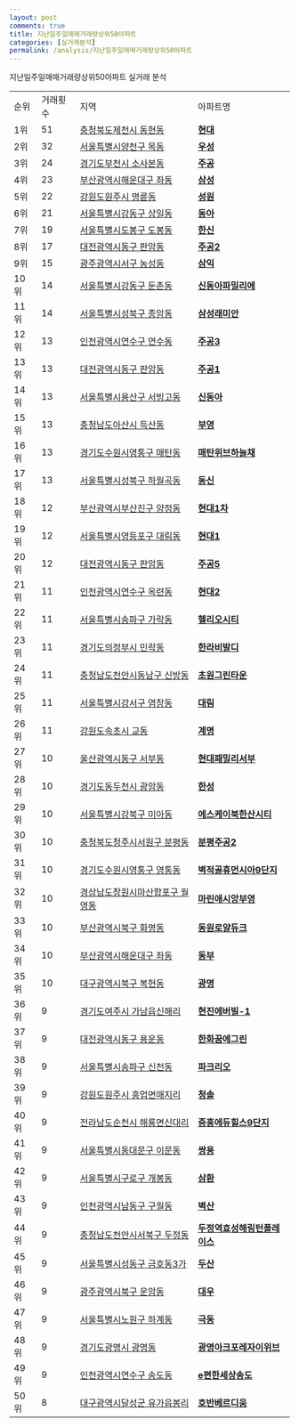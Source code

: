 ```yaml
---
layout: post
comments: true
title: 지난일주일매매거래량상위50아파트
categories: [실거래분석]
permalink: /analysis/지난일주일매매거래량상위50아파트
---
```


지난일주일매매거래량상위50아파트 실거래 분석

<table>
  <tr>
    <td>순위</td>
    <td>거래횟수</td>
    <td>지역</td>
    <td>아파트명</td>
  </tr>

  <tr>
    <td>1위</td>
    <td>51</td>
    <td><a href="/apt/충청북도제천시동현동">충청북도제천시 동현동</a></td>
    <td colspan="4" style="font-weight: bold;"><a href="/apt/충청북도제천시동현동현대">현대</a></td>
  </tr>

  <tr>
    <td>2위</td>
    <td>32</td>
    <td><a href="/apt/서울특별시양천구목동">서울특별시양천구 목동</a></td>
    <td colspan="4" style="font-weight: bold;"><a href="/apt/서울특별시양천구목동우성">우성</a></td>
  </tr>

  <tr>
    <td>3위</td>
    <td>24</td>
    <td><a href="/apt/경기도부천시소사본동">경기도부천시 소사본동</a></td>
    <td colspan="4" style="font-weight: bold;"><a href="/apt/경기도부천시소사본동주공">주공</a></td>
  </tr>

  <tr>
    <td>4위</td>
    <td>23</td>
    <td><a href="/apt/부산광역시해운대구좌동">부산광역시해운대구 좌동</a></td>
    <td colspan="4" style="font-weight: bold;"><a href="/apt/부산광역시해운대구좌동삼성">삼성</a></td>
  </tr>

  <tr>
    <td>5위</td>
    <td>22</td>
    <td><a href="/apt/강원도원주시명륜동">강원도원주시 명륜동</a></td>
    <td colspan="4" style="font-weight: bold;"><a href="/apt/강원도원주시명륜동성원">성원</a></td>
  </tr>

  <tr>
    <td>6위</td>
    <td>21</td>
    <td><a href="/apt/서울특별시강동구상일동">서울특별시강동구 상일동</a></td>
    <td colspan="4" style="font-weight: bold;"><a href="/apt/서울특별시강동구상일동동아">동아</a></td>
  </tr>

  <tr>
    <td>7위</td>
    <td>19</td>
    <td><a href="/apt/서울특별시도봉구도봉동">서울특별시도봉구 도봉동</a></td>
    <td colspan="4" style="font-weight: bold;"><a href="/apt/서울특별시도봉구도봉동한신">한신</a></td>
  </tr>

  <tr>
    <td>8위</td>
    <td>17</td>
    <td><a href="/apt/대전광역시동구판암동">대전광역시동구 판암동</a></td>
    <td colspan="4" style="font-weight: bold;"><a href="/apt/대전광역시동구판암동주공2">주공2</a></td>
  </tr>

  <tr>
    <td>9위</td>
    <td>15</td>
    <td><a href="/apt/광주광역시서구농성동">광주광역시서구 농성동</a></td>
    <td colspan="4" style="font-weight: bold;"><a href="/apt/광주광역시서구농성동삼익">삼익</a></td>
  </tr>

  <tr>
    <td>10위</td>
    <td>14</td>
    <td><a href="/apt/서울특별시강동구둔촌동">서울특별시강동구 둔촌동</a></td>
    <td colspan="4" style="font-weight: bold;"><a href="/apt/서울특별시강동구둔촌동신동아파밀리에">신동아파밀리에</a></td>
  </tr>

  <tr>
    <td>11위</td>
    <td>14</td>
    <td><a href="/apt/서울특별시성북구종암동">서울특별시성북구 종암동</a></td>
    <td colspan="4" style="font-weight: bold;"><a href="/apt/서울특별시성북구종암동삼성래미안">삼성래미안</a></td>
  </tr>

  <tr>
    <td>12위</td>
    <td>13</td>
    <td><a href="/apt/인천광역시연수구연수동">인천광역시연수구 연수동</a></td>
    <td colspan="4" style="font-weight: bold;"><a href="/apt/인천광역시연수구연수동주공3">주공3</a></td>
  </tr>

  <tr>
    <td>13위</td>
    <td>13</td>
    <td><a href="/apt/대전광역시동구판암동">대전광역시동구 판암동</a></td>
    <td colspan="4" style="font-weight: bold;"><a href="/apt/대전광역시동구판암동주공1">주공1</a></td>
  </tr>

  <tr>
    <td>14위</td>
    <td>13</td>
    <td><a href="/apt/서울특별시용산구서빙고동">서울특별시용산구 서빙고동</a></td>
    <td colspan="4" style="font-weight: bold;"><a href="/apt/서울특별시용산구서빙고동신동아">신동아</a></td>
  </tr>

  <tr>
    <td>15위</td>
    <td>13</td>
    <td><a href="/apt/충청남도아산시득산동">충청남도아산시 득산동</a></td>
    <td colspan="4" style="font-weight: bold;"><a href="/apt/충청남도아산시득산동부영">부영</a></td>
  </tr>

  <tr>
    <td>16위</td>
    <td>13</td>
    <td><a href="/apt/경기도수원시영통구매탄동">경기도수원시영통구 매탄동</a></td>
    <td colspan="4" style="font-weight: bold;"><a href="/apt/경기도수원시영통구매탄동매탄위브하늘채">매탄위브하늘채</a></td>
  </tr>

  <tr>
    <td>17위</td>
    <td>13</td>
    <td><a href="/apt/서울특별시성북구하월곡동">서울특별시성북구 하월곡동</a></td>
    <td colspan="4" style="font-weight: bold;"><a href="/apt/서울특별시성북구하월곡동동신">동신</a></td>
  </tr>

  <tr>
    <td>18위</td>
    <td>12</td>
    <td><a href="/apt/부산광역시부산진구양정동">부산광역시부산진구 양정동</a></td>
    <td colspan="4" style="font-weight: bold;"><a href="/apt/부산광역시부산진구양정동현대1차">현대1차</a></td>
  </tr>

  <tr>
    <td>19위</td>
    <td>12</td>
    <td><a href="/apt/서울특별시영등포구대림동">서울특별시영등포구 대림동</a></td>
    <td colspan="4" style="font-weight: bold;"><a href="/apt/서울특별시영등포구대림동현대1">현대1</a></td>
  </tr>

  <tr>
    <td>20위</td>
    <td>12</td>
    <td><a href="/apt/대전광역시동구판암동">대전광역시동구 판암동</a></td>
    <td colspan="4" style="font-weight: bold;"><a href="/apt/대전광역시동구판암동주공5">주공5</a></td>
  </tr>

  <tr>
    <td>21위</td>
    <td>11</td>
    <td><a href="/apt/인천광역시연수구옥련동">인천광역시연수구 옥련동</a></td>
    <td colspan="4" style="font-weight: bold;"><a href="/apt/인천광역시연수구옥련동현대2">현대2</a></td>
  </tr>

  <tr>
    <td>22위</td>
    <td>11</td>
    <td><a href="/apt/서울특별시송파구가락동">서울특별시송파구 가락동</a></td>
    <td colspan="4" style="font-weight: bold;"><a href="/apt/서울특별시송파구가락동헬리오시티">헬리오시티</a></td>
  </tr>

  <tr>
    <td>23위</td>
    <td>11</td>
    <td><a href="/apt/경기도의정부시민락동">경기도의정부시 민락동</a></td>
    <td colspan="4" style="font-weight: bold;"><a href="/apt/경기도의정부시민락동한라비발디">한라비발디</a></td>
  </tr>

  <tr>
    <td>24위</td>
    <td>11</td>
    <td><a href="/apt/충청남도천안시동남구신방동">충청남도천안시동남구 신방동</a></td>
    <td colspan="4" style="font-weight: bold;"><a href="/apt/충청남도천안시동남구신방동초원그린타운">초원그린타운</a></td>
  </tr>

  <tr>
    <td>25위</td>
    <td>11</td>
    <td><a href="/apt/서울특별시강서구염창동">서울특별시강서구 염창동</a></td>
    <td colspan="4" style="font-weight: bold;"><a href="/apt/서울특별시강서구염창동대림">대림</a></td>
  </tr>

  <tr>
    <td>26위</td>
    <td>11</td>
    <td><a href="/apt/강원도속초시교동">강원도속초시 교동</a></td>
    <td colspan="4" style="font-weight: bold;"><a href="/apt/강원도속초시교동계명">계명</a></td>
  </tr>

  <tr>
    <td>27위</td>
    <td>10</td>
    <td><a href="/apt/울산광역시동구서부동">울산광역시동구 서부동</a></td>
    <td colspan="4" style="font-weight: bold;"><a href="/apt/울산광역시동구서부동현대패밀리서부">현대패밀리서부</a></td>
  </tr>

  <tr>
    <td>28위</td>
    <td>10</td>
    <td><a href="/apt/경기도동두천시광암동">경기도동두천시 광암동</a></td>
    <td colspan="4" style="font-weight: bold;"><a href="/apt/경기도동두천시광암동한성">한성</a></td>
  </tr>

  <tr>
    <td>29위</td>
    <td>10</td>
    <td><a href="/apt/서울특별시강북구미아동">서울특별시강북구 미아동</a></td>
    <td colspan="4" style="font-weight: bold;"><a href="/apt/서울특별시강북구미아동에스케이북한산시티">에스케이북한산시티</a></td>
  </tr>

  <tr>
    <td>30위</td>
    <td>10</td>
    <td><a href="/apt/충청북도청주시서원구분평동">충청북도청주시서원구 분평동</a></td>
    <td colspan="4" style="font-weight: bold;"><a href="/apt/충청북도청주시서원구분평동분평주공2">분평주공2</a></td>
  </tr>

  <tr>
    <td>31위</td>
    <td>10</td>
    <td><a href="/apt/경기도수원시영통구영통동">경기도수원시영통구 영통동</a></td>
    <td colspan="4" style="font-weight: bold;"><a href="/apt/경기도수원시영통구영통동벽적골휴먼시아9단지">벽적골휴먼시아9단지</a></td>
  </tr>

  <tr>
    <td>32위</td>
    <td>10</td>
    <td><a href="/apt/경상남도창원시마산합포구월영동">경상남도창원시마산합포구 월영동</a></td>
    <td colspan="4" style="font-weight: bold;"><a href="/apt/경상남도창원시마산합포구월영동마린애시앙부영">마린애시앙부영</a></td>
  </tr>

  <tr>
    <td>33위</td>
    <td>10</td>
    <td><a href="/apt/부산광역시북구화명동">부산광역시북구 화명동</a></td>
    <td colspan="4" style="font-weight: bold;"><a href="/apt/부산광역시북구화명동동원로얄듀크">동원로얄듀크</a></td>
  </tr>

  <tr>
    <td>34위</td>
    <td>10</td>
    <td><a href="/apt/부산광역시해운대구좌동">부산광역시해운대구 좌동</a></td>
    <td colspan="4" style="font-weight: bold;"><a href="/apt/부산광역시해운대구좌동동부">동부</a></td>
  </tr>

  <tr>
    <td>35위</td>
    <td>10</td>
    <td><a href="/apt/대구광역시북구복현동">대구광역시북구 복현동</a></td>
    <td colspan="4" style="font-weight: bold;"><a href="/apt/대구광역시북구복현동광명">광명</a></td>
  </tr>

  <tr>
    <td>36위</td>
    <td>9</td>
    <td><a href="/apt/경기도여주시가남읍신해리">경기도여주시 가남읍신해리</a></td>
    <td colspan="4" style="font-weight: bold;"><a href="/apt/경기도여주시가남읍신해리현진에버빌-1">현진에버빌-1</a></td>
  </tr>

  <tr>
    <td>37위</td>
    <td>9</td>
    <td><a href="/apt/대전광역시동구용운동">대전광역시동구 용운동</a></td>
    <td colspan="4" style="font-weight: bold;"><a href="/apt/대전광역시동구용운동한화꿈에그린">한화꿈에그린</a></td>
  </tr>

  <tr>
    <td>38위</td>
    <td>9</td>
    <td><a href="/apt/서울특별시송파구신천동">서울특별시송파구 신천동</a></td>
    <td colspan="4" style="font-weight: bold;"><a href="/apt/서울특별시송파구신천동파크리오">파크리오</a></td>
  </tr>

  <tr>
    <td>39위</td>
    <td>9</td>
    <td><a href="/apt/강원도원주시흥업면매지리">강원도원주시 흥업면매지리</a></td>
    <td colspan="4" style="font-weight: bold;"><a href="/apt/강원도원주시흥업면매지리청솔">청솔</a></td>
  </tr>

  <tr>
    <td>40위</td>
    <td>9</td>
    <td><a href="/apt/전라남도순천시해룡면신대리">전라남도순천시 해룡면신대리</a></td>
    <td colspan="4" style="font-weight: bold;"><a href="/apt/전라남도순천시해룡면신대리중흥에듀힐스9단지">중흥에듀힐스9단지</a></td>
  </tr>

  <tr>
    <td>41위</td>
    <td>9</td>
    <td><a href="/apt/서울특별시동대문구이문동">서울특별시동대문구 이문동</a></td>
    <td colspan="4" style="font-weight: bold;"><a href="/apt/서울특별시동대문구이문동쌍용">쌍용</a></td>
  </tr>

  <tr>
    <td>42위</td>
    <td>9</td>
    <td><a href="/apt/서울특별시구로구개봉동">서울특별시구로구 개봉동</a></td>
    <td colspan="4" style="font-weight: bold;"><a href="/apt/서울특별시구로구개봉동삼환">삼환</a></td>
  </tr>

  <tr>
    <td>43위</td>
    <td>9</td>
    <td><a href="/apt/인천광역시남동구구월동">인천광역시남동구 구월동</a></td>
    <td colspan="4" style="font-weight: bold;"><a href="/apt/인천광역시남동구구월동벽산">벽산</a></td>
  </tr>

  <tr>
    <td>44위</td>
    <td>9</td>
    <td><a href="/apt/충청남도천안시서북구두정동">충청남도천안시서북구 두정동</a></td>
    <td colspan="4" style="font-weight: bold;"><a href="/apt/충청남도천안시서북구두정동두정역효성해링턴플레이스">두정역효성해링턴플레이스</a></td>
  </tr>

  <tr>
    <td>45위</td>
    <td>9</td>
    <td><a href="/apt/서울특별시성동구금호동3가">서울특별시성동구 금호동3가</a></td>
    <td colspan="4" style="font-weight: bold;"><a href="/apt/서울특별시성동구금호동3가두산">두산</a></td>
  </tr>

  <tr>
    <td>46위</td>
    <td>9</td>
    <td><a href="/apt/광주광역시북구운암동">광주광역시북구 운암동</a></td>
    <td colspan="4" style="font-weight: bold;"><a href="/apt/광주광역시북구운암동대우">대우</a></td>
  </tr>

  <tr>
    <td>47위</td>
    <td>9</td>
    <td><a href="/apt/서울특별시노원구하계동">서울특별시노원구 하계동</a></td>
    <td colspan="4" style="font-weight: bold;"><a href="/apt/서울특별시노원구하계동극동">극동</a></td>
  </tr>

  <tr>
    <td>48위</td>
    <td>9</td>
    <td><a href="/apt/경기도광명시광명동">경기도광명시 광명동</a></td>
    <td colspan="4" style="font-weight: bold;"><a href="/apt/경기도광명시광명동광명아크포레자이위브">광명아크포레자이위브</a></td>
  </tr>

  <tr>
    <td>49위</td>
    <td>9</td>
    <td><a href="/apt/인천광역시연수구송도동">인천광역시연수구 송도동</a></td>
    <td colspan="4" style="font-weight: bold;"><a href="/apt/인천광역시연수구송도동e편한세상송도">e편한세상송도</a></td>
  </tr>

  <tr>
    <td>50위</td>
    <td>8</td>
    <td><a href="/apt/대구광역시달성군유가읍봉리">대구광역시달성군 유가읍봉리</a></td>
    <td colspan="4" style="font-weight: bold;"><a href="/apt/대구광역시달성군유가읍봉리호반베르디움">호반베르디움</a></td>
  </tr>

</table>
